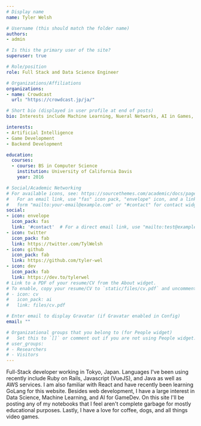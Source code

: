 ```yaml
---
# Display name
name: Tyler Welsh

# Username (this should match the folder name)
authors:
- admin

# Is this the primary user of the site?
superuser: true

# Role/position
role: Full Stack and Data Science Engineer

# Organizations/Affiliations
organizations:
- name: Crowdcast
  url: "https://crowdcast.jp/ja/"

# Short bio (displayed in user profile at end of posts)
bio: Interests include Machine Learning, Nueral Networks, AI in Games, Full-Stack Development, and learning to make witty sentences.

interests:
- Artificial Intelligence
- Game Development
- Backend Development

education:
  courses:
  - course: BS in Computer Science
    institution: University of California Davis
    year: 2016

# Social/Academic Networking
# For available icons, see: https://sourcethemes.com/academic/docs/page-builder/#icons
#   For an email link, use "fas" icon pack, "envelope" icon, and a link in the
#   form "mailto:your-email@example.com" or "#contact" for contact widget.
social:
- icon: envelope
  icon_pack: fas
  link: '#contact'  # For a direct email link, use "mailto:test@example.org".
- icon: twitter
  icon_pack: fab
  link: https://twitter.com/TylWelsh
- icon: github
  icon_pack: fab
  link: https://github.com/tyler-wel
- icon: dev
  icon_pack: fab
  link: https://dev.to/tylerwel
# Link to a PDF of your resume/CV from the About widget.
# To enable, copy your resume/CV to `static/files/cv.pdf` and uncomment the lines below.
# - icon: cv
#   icon_pack: ai
#   link: files/cv.pdf

# Enter email to display Gravatar (if Gravatar enabled in Config)
email: ""

# Organizational groups that you belong to (for People widget)
#   Set this to `[]` or comment out if you are not using People widget.
# user_groups:
# - Researchers
# - Visitors
---
```

Full-Stack developer working in Tokyo, Japan. Languages I've been using recently include Ruby on Rails, Javascript (VueJS), and Java as well as AWS services. I am also familiar with React and have recently been learning GoLang for this website. Besides web development, I have a large interest in Data Science, Machine Learning, and AI for GameDev. On this site I'll be posting any of my notebooks that I feel aren't complete garbage for mostly educational purposes. Lastly, I have a love for coffee, dogs, and all things video games.
